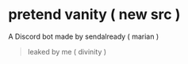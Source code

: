 # pretend vanity ( new src )
A Discord bot made by sendalready ( marian )
> leaked by me ( divinity )
